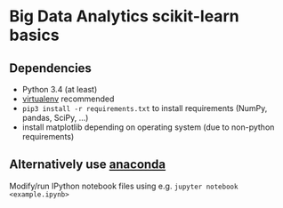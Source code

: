 # Big Data Analytics scikit-learn basics

## Dependencies
- Python 3.4 (at least)
- [virtualenv](https://virtualenv.pypa.io/en/stable/) recommended
- `pip3 install -r requirements.txt` to install requirements (NumPy, pandas, SciPy, ...)
- install matplotlib depending on operating system (due to non-python requirements)

## Alternatively use [anaconda](https://www.continuum.io/downloads)

Modify/run IPython notebook files using e.g. `jupyter notebook <example.ipynb>`
